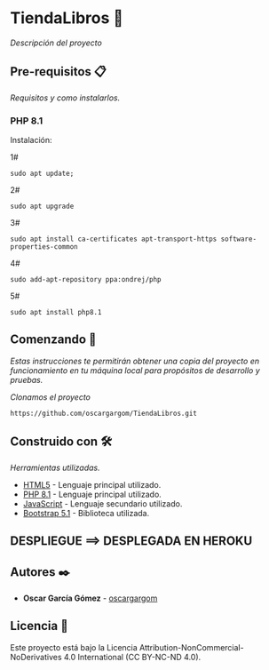 # TiendaLibros :deciduous_tree:

_Descripción del proyecto_

## Pre-requisitos 📋

_Requisitos y como instalarlos._

### PHP 8.1
Instalación:

1#
```
sudo apt update; 
```
2#
```
sudo apt upgrade
```
3#
```
sudo apt install ca-certificates apt-transport-https software-properties-common
```
4#
```
sudo add-apt-repository ppa:ondrej/php
```
5#
```
sudo apt install php8.1
```


## Comenzando 🚀

_Estas instrucciones te permitirán obtener una copia del proyecto en funcionamiento en tu máquina local para propósitos de desarrollo y pruebas._

_Clonamos el proyecto_
```
https://github.com/oscargargom/TiendaLibros.git
```


## Construido con 🛠️

_Herramientas utilizadas._

* [HTML5](https://www.w3schools.com/html/) - Lenguaje principal utilizado.
* [PHP 8.1](https://www.php.net/) - Lenguaje principal utilizado.
* [JavaScript](https://es.wikipedia.org/wiki/JavaScript) - Lenguaje secundario utilizado.
* [Bootstrap 5.1](https://getbootstrap.com/) - Biblioteca utilizada.

## DESPLIEGUE ==> DESPLEGADA EN HEROKU


## Autores ✒️

* **Oscar García Gómez** - [oscargargom](https://github.com/oscargargom) 



## Licencia 📄

Este proyecto está bajo la Licencia Attribution-NonCommercial-NoDerivatives 4.0 International (CC BY-NC-ND 4.0).
